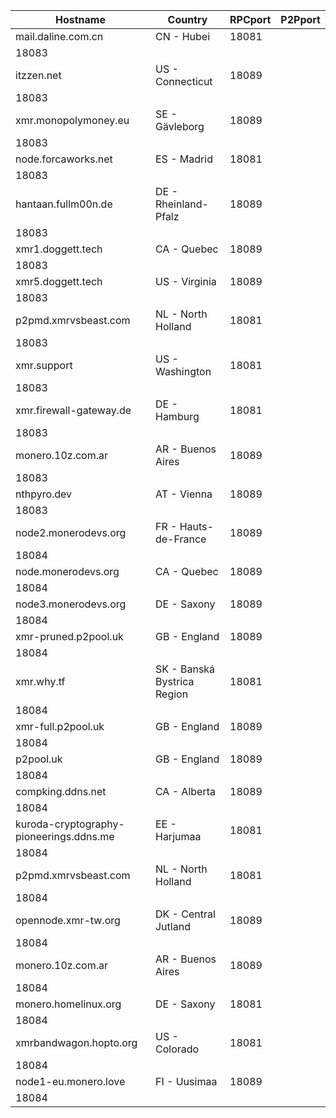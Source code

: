 Hostname | Country | RPCport | P2Pport
--- | --- | --- | ---
mail.daline.com.cn | CN - Hubei | 18081
 | 18083
itzzen.net | US - Connecticut | 18089
 | 18083
xmr.monopolymoney.eu | SE - Gävleborg | 18089
 | 18083
node.forcaworks.net | ES - Madrid | 18081
 | 18083
hantaan.fullm00n.de | DE - Rheinland-Pfalz | 18089
 | 18083
xmr1.doggett.tech | CA - Quebec | 18089
 | 18083
xmr5.doggett.tech | US - Virginia | 18089
 | 18083
p2pmd.xmrvsbeast.com | NL - North Holland | 18081
 | 18083
xmr.support | US - Washington | 18081
 | 18083
xmr.firewall-gateway.de | DE - Hamburg | 18081
 | 18083
monero.10z.com.ar | AR - Buenos Aires | 18089
 | 18083
nthpyro.dev | AT - Vienna | 18089
 | 18083
node2.monerodevs.org | FR - Hauts-de-France | 18089
 | 18084
node.monerodevs.org | CA - Quebec | 18089
 | 18084
node3.monerodevs.org | DE - Saxony | 18089
 | 18084
xmr-pruned.p2pool.uk | GB - England | 18089
 | 18084
xmr.why.tf | SK - Banská Bystrica Region | 18081
 | 18084
xmr-full.p2pool.uk | GB - England | 18089
 | 18084
p2pool.uk | GB - England | 18089
 | 18084
compking.ddns.net | CA - Alberta | 18089
 | 18084
kuroda-cryptography-pioneerings.ddns.me | EE - Harjumaa | 18081
 | 18084
p2pmd.xmrvsbeast.com | NL - North Holland | 18081
 | 18084
opennode.xmr-tw.org | DK - Central Jutland | 18089
 | 18084
monero.10z.com.ar | AR - Buenos Aires | 18089
 | 18084
monero.homelinux.org | DE - Saxony | 18081
 | 18084
xmrbandwagon.hopto.org | US - Colorado | 18081
 | 18084
node1-eu.monero.love | FI - Uusimaa | 18089
 | 18084
